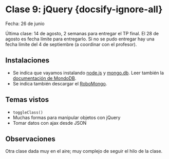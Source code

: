 # Clase 9: jQuery  {docsify-ignore-all}

Fecha: 26 de junio

Última clase: 14 de agosto, 2 semanas para entregar el TP final. El 28 de agosto es fecha límite para entregarlo. Si no se pudo entregar hay una fecha límite del 4 de septiembre (a coordinar con el profesor).

## Instalaciones

* Se indica que vayamos instalando [node.js](https://nodejs.org/es/) y [mongo.db](https://www.mongodb.com/download-center?jmp=nav#community). Leer también la [documentación de MondoDB](https://docs.mongodb.com/manual/tutorial/install-mongodb-on-windows/).
* Se indica también descargar el [RoboMongo](https://robomongo.org/).

## Temas vistos

* `toggleClass()`
* Muchas formas para manipular objetos con jQuery
* Tomar datos con ajax desde JSON

## Observaciones

Otra clase dada muy en el aire; muy complejo de seguir el hilo de la clase.
